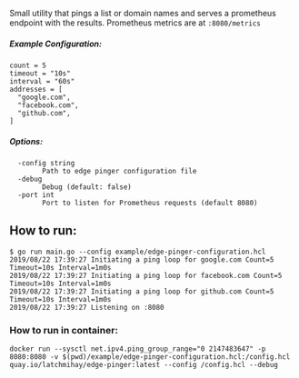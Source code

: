 Small utility that pings a list or domain names and serves a prometheus endpoint with the results. 
Prometheus metrics are at `:8080/metrics`

##### Example Configuration:
```hcl
count = 5
timeout = "10s"
interval = "60s"
addresses = [
  "google.com",
  "facebook.com",
  "github.com",
]
```

##### Options:
```console
  -config string
        Path to edge pinger configuration file
  -debug
        Debug (default: false)
  -port int
        Port to listen for Prometheus requests (default 8080)
```

## How to run:
```console
$ go run main.go --config example/edge-pinger-configuration.hcl 
2019/08/22 17:39:27 Initiating a ping loop for google.com Count=5 Timeout=10s Interval=1m0s
2019/08/22 17:39:27 Initiating a ping loop for facebook.com Count=5 Timeout=10s Interval=1m0s
2019/08/22 17:39:27 Initiating a ping loop for github.com Count=5 Timeout=10s Interval=1m0s
2019/08/22 17:39:27 Listening on :8080
```

### How to run in container:
```console
docker run --sysctl net.ipv4.ping_group_range="0 2147483647" -p 8080:8080 -v $(pwd)/example/edge-pinger-configuration.hcl:/config.hcl quay.io/latchmihay/edge-pinger:latest --config /config.hcl --debug
```